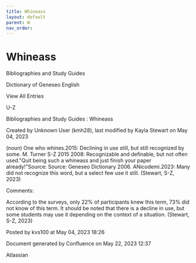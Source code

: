 ```yaml
---
title: Whineass
layout: default
parent: W
nav_order:
---
```


# Whineass

Bibliographies and Study Guides

Dictionary of Geneseo English

View All Entries

U-Z

Bibliographies and Study Guides : Whineass

Created by  Unknown User (kmh28), last modified by  Kayla Stewart on May 04, 2023

(noun) One who whines.2015: Declining in use still, but still recognized by some. M. Turner S-Z 2015 2008: Recognizable and definable, but not often used.&quot;Quit being such a whineass and just finish your paper already!&quot;Source: Source: Geneseo Dictionary 2006. ANicodemi.2023: Many did not recognize this word, but a select few use it still. (Stewart, S-Z, 2023) 

Comments:

According to the surveys, only 22% of participants knew this term, 73% did not know of this term. It should be noted that there is a decline in use, but some students may use it depending on the context of a situation. (Stewart, S-Z, 2023) 

Posted by kvs100 at May 04, 2023 18:26

Document generated by Confluence on May 22, 2023 12:37

Atlassian
